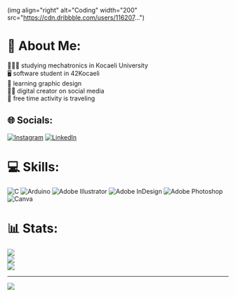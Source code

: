 (img align="right" alt="Coding" width="200" src="https://cdn.dribbble.com/users/116207...")


# 💫 About Me:

👩🏻‍🔧 studying mechatronics in Kocaeli University<br>🖥️ software student in 42Kocaeli<br>🎨 learning graphic design<br>🤳🏼 digital creator on social media<br>🧳 free time activity is traveling


## 🌐 Socials:
[![Instagram](https://img.shields.io/badge/Instagram-%23E4405F.svg?logo=Instagram&logoColor=white)](https://instagram.com/seymakkrcc) [![LinkedIn](https://img.shields.io/badge/LinkedIn-%230077B5.svg?logo=linkedin&logoColor=white)](https://linkedin.com/in/sekaraca) 


# 💻 Skills:
![C](https://img.shields.io/badge/c-%2300599C.svg?style=for-the-badge&logo=c&logoColor=white) ![Arduino](https://img.shields.io/badge/-Arduino-00979D?style=for-the-badge&logo=Arduino&logoColor=white) ![Adobe Illustrator](https://img.shields.io/badge/adobe%20illustrator-%23FF9A00.svg?style=for-the-badge&logo=adobe%20illustrator&logoColor=white) ![Adobe InDesign](https://img.shields.io/badge/Adobe%20InDesign-49021F?style=for-the-badge&logo=adobeindesign&logoColor=FF3366) ![Adobe Photoshop](https://img.shields.io/badge/adobe%20photoshop-%2331A8FF.svg?style=for-the-badge&logo=adobe%20photoshop&logoColor=white) ![Canva](https://img.shields.io/badge/Canva-%2300C4CC.svg?style=for-the-badge&logo=Canva&logoColor=white)


# 📊 Stats:
![](https://github-readme-stats.vercel.app/api?username=seykaraca&theme=dark&hide_border=false&include_all_commits=false&count_private=false)<br/>
![](https://github-readme-streak-stats.herokuapp.com/?user=seykaraca&theme=dark&hide_border=false)<br/>
![](https://github-readme-stats.vercel.app/api/top-langs/?username=seykaraca&theme=dark&hide_border=false&include_all_commits=false&count_private=false&layout=compact)


---
[![](https://visitcount.itsvg.in/api?id=seykaraca&icon=0&color=0)](https://visitcount.itsvg.in)

<!-- Proudly created with GPRM ( https://gprm.itsvg.in ) -->
